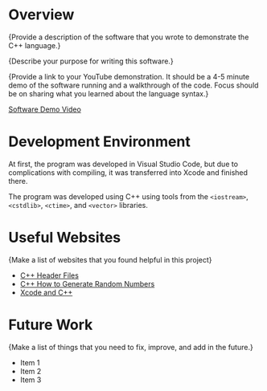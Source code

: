 # Overview

{Provide a description of the software that you wrote to demonstrate the C++ language.}

{Describe your purpose for writing this software.}

{Provide a link to your YouTube demonstration. It should be a 4-5 minute demo of the software running and a walkthrough of the code. Focus should be on sharing what you learned about the language syntax.}

[Software Demo Video](http://youtube.link.goes.here)

# Development Environment

At first, the program was developed in Visual Studio Code, but due to complications with compiling, it was transferred into Xcode and finished there.

The program was developed using C++ using tools from the `<iostream>`, `<cstdlib>`, `<ctime>`, and `<vector>` libraries.

# Useful Websites

{Make a list of websites that you found helpful in this project}

- [C++ Header Files](https://learn.microsoft.com/en-us/cpp/cpp/header-files-cpp?view=msvc-170)
- [C++ How to Generate Random Numbers](https://www.w3schools.com/cpp/cpp_howto_random_number.asp)
- [Xcode and C++](https://medium.com/@VIRAL/mac-xcode-and-c-beginning-1a52f43830c0)

# Future Work

{Make a list of things that you need to fix, improve, and add in the future.}

- Item 1
- Item 2
- Item 3
